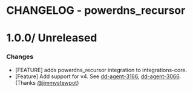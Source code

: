 # CHANGELOG - powerdns_recursor

1.0.0/ Unreleased
==================

### Changes

* [FEATURE] adds powerdns_recursor integration to integrations-core.
* [Feature] Add support for v4. See [dd-agent-3166](https://github.com/datadog/dd-agent/issues/3166), [dd-agent-3066](https://github.com/datadog/dd-agent/issues/3066). (Thanks [@jimmystewpot][])

<!--- The following link definition list is generated by PimpMyChangelog --->
[@jimmystewpot]: https://github.com/jimmystewpot
